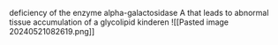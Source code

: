 deficiency of the enzyme alpha-galactosidase A that leads to abnormal tissue accumulation of a glycolipid
kinderen
![[Pasted image 20240521082619.png]]
